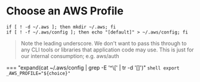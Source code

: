 # Choose an AWS Profile

```shell
if [ ! -d ~/.aws ]; then mkdir ~/.aws; fi
if [ ! -f ~/.aws/config ]; then echo "[default]" > ~/.aws/config; fi
```

> Note the leading underscore. We don't want to pass this through to
> any CLI tools or libraries that application code may use. This is
> just for our internal consumption; e.g. aws/auth

=== "expand(cat ~/.aws/config | grep -E '^\\[' | tr -d '[]')"
    ```shell
    export _AWS_PROFILE="${choice}"
    ```
